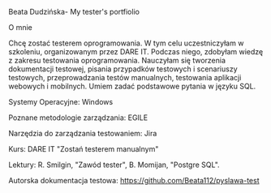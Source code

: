 Beata Dudzińska- 
My tester's portfiolio

O mnie

Chcę zostać testerem oprogramowania. W tym celu uczestniczyłam w szkoleniu, organizowanym przez DARE IT. Podczas niego, zdobyłam wiedzę z zakresu testowania oprogramowania. Nauczyłam się tworzenia dokumentacji testowej, pisania przypadków testowych i scenariuszy testowych, przeprowadzania testów manualnych, testowania aplikacji webowych i mobilnych. Umiem zadać podstawowe pytania w języku SQL.

Systemy Operacyjne: Windows

Poznane metodologie zarządzania: EGILE

Narzędzia do zarządzania testowaniem: Jira

Kurs: DARE IT "Zostań testerem manualnym" 

Lektury:
R. Smilgin, "Zawód tester",
B. Momijan, "Postgre SQL".

Autorska dokumentacja testowa: https://github.com/Beata112/pyslawa-test

